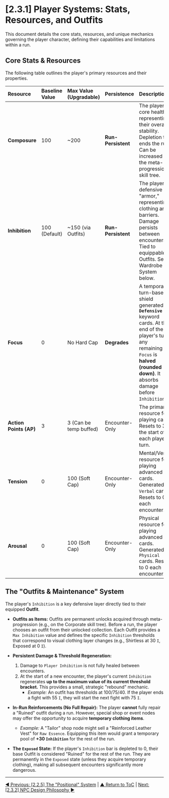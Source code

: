 # [2.3.1] Player Systems: Stats, Resources, and Outfits

This document details the core stats, resources, and unique mechanics governing the player character, defining their capabilities and limitations within a run.

## Core Stats & Resources

The following table outlines the player's primary resources and their properties.

| Resource         | Baseline Value    | Max Value (Upgradable)   | Persistence        | Description                                                                                                      |
| :--------------- | :---------------- | :----------------------- | :----------------- | :--------------------------------------------------------------------------------------------------------------- |
| **Composure**    | 100               | ~200                     | **Run-Persistent** | The player's core health, representing their overall stability. Depletion to 0 ends the run. Can be increased via the meta-progression skill tree.  |
| **Inhibition**   | 100 (Default)     | ~150 (via Outfits)       | **Run-Persistent** | The player's defensive "armor," representing clothing and barriers. Damage persists between encounters. Tied to equippable Outfits. See Wardrobe System below. |
| **Focus**          | 0                 | No Hard Cap              | **Degrades**       | A temporary, turn-based shield generated by **`Defensive`** keyword cards. At the end of the player's turn, any remaining `Focus` is **halved (rounded down)**. It absorbs damage before `Inhibition`. |
| **Action Points (AP)**| 3              | 3 (Can be temp buffed)   | Encounter-Only     | The primary resource for playing cards. Resets to 3 at the start of each player turn.                                |
| **Tension**        | 0                 | 100 (Soft Cap)           | Encounter-Only     | Mental/Verbal resource for playing advanced cards. Generated by `Verbal` cards. Resets to 0 each encounter.                   |
| **Arousal**      | 0                 | 100 (Soft Cap)           | Encounter-Only     | Physical resource for playing advanced cards. Generated by `Physical` cards. Resets to 0 each encounter.                        |

## The "Outfits & Maintenance" System

The player's `Inhibition` is a key defensive layer directly tied to their equipped **Outfit**.

*   **Outfits as Items:** Outfits are permanent unlocks acquired through meta-progression (e.g., on the Corporate skill tree). Before a run, the player chooses an outfit from their unlocked collection. Each Outfit provides a `Max Inhibition` value and defines the specific `Inhibition` thresholds that correspond to visual clothing layer changes (e.g., Shirtless at 30 `I`, Exposed at 0 `I`).

*   **Persistent Damage & Threshold Regeneration:**
    1.  Damage to `Player Inhibition` is not fully healed between encounters.
    2.  At the start of a new encounter, the player's current `Inhibition` regenerates **up to the maximum value of its current threshold bracket.** This provides a small, strategic "rebound" mechanic.
        *   *Example:* An outfit has thresholds at 100/75/40. If the player ends a fight with 55 `I`, they will start the next fight with 75 `I`.

*   **In-Run Reinforcements (No Full Repair):** The player **cannot** fully repair a "Ruined" outfit during a run. However, special shop or event nodes may offer the opportunity to acquire **temporary clothing items**.
    *   *Example:* A "Tailor" shop node might sell a "Reinforced Leather Vest" for `Raw Essence`. Equipping this item would grant a temporary pool of **+30 `Inhibition`** for the rest of the run.

*   **The `Exposed` State:** If the player's `Inhibition` bar is depleted to 0, their base Outfit is considered "Ruined" for the rest of the run. They are permanently in the `Exposed` state (unless they acquire temporary clothing), making all subsequent encounters significantly more dangerous.

---
[◄ Previous: [2.2.5] The "Positional" System](2.2.5_The_Positional_System.md) | [▲ Return to ToC](../../README.md) | [Next: [2.3.2] NPC Design Philosophy ►](2.3.2_NPC_Design_Philosophy.md)
